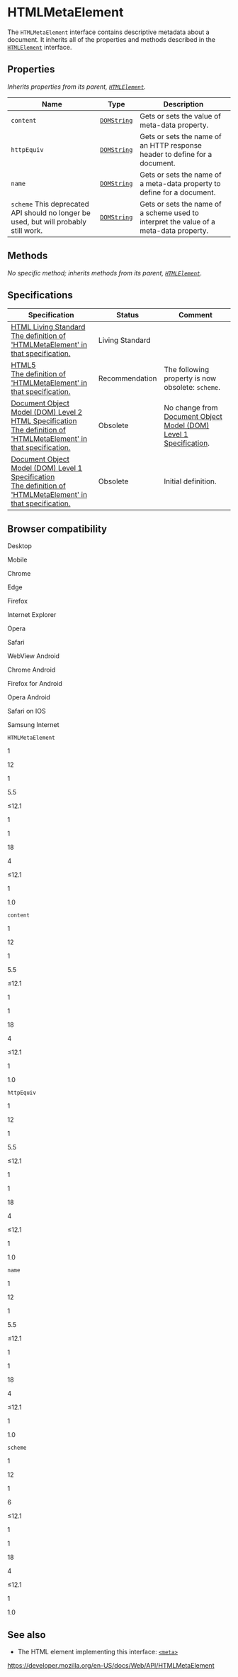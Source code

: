 HTMLMetaElement
===============

The `HTMLMetaElement` interface contains descriptive metadata about a document. It inherits all of the properties and methods described in the <span class="internal">[`HTMLElement`](htmlelement) interface</span>.

Properties
----------

*Inherits properties from its parent, [`HTMLElement`](htmlelement).*

<table><thead><tr class="header"><th>Name</th><th>Type</th><th>Description</th></tr></thead><tbody><tr class="odd"><td><code>content</code></td><td><a href="domstring"><code>DOMString</code></a></td><td>Gets or sets the value of meta-data property.</td></tr><tr class="even"><td><code>httpEquiv</code></td><td><a href="domstring"><code>DOMString</code></a></td><td>Gets or sets the name of an HTTP response header to define for a document.</td></tr><tr class="odd"><td><code>name</code></td><td><a href="domstring"><code>DOMString</code></a></td><td>Gets or sets the name of a meta-data property to define for a document.</td></tr><tr class="even"><td><code>scheme</code> <span class="icon deprecated" data-viewbox="0 0 100 100" data-xmlns="http://www.w3.org/2000/svg" data-role="img"> This deprecated API should no longer be used, but will probably still work. </span></td><td><a href="domstring"><code>DOMString</code></a></td><td>Gets or sets the name of a scheme used to interpret the value of a meta-data property.</td></tr></tbody></table>

Methods
-------

*No specific method; inherits methods from its parent, [`HTMLElement`](htmlelement).*

Specifications
--------------

<table><thead><tr class="header"><th>Specification</th><th>Status</th><th>Comment</th></tr></thead><tbody><tr class="odd"><td><a href="https://html.spec.whatwg.org/multipage/#htmlmetaelement">HTML Living Standard<br />
<span class="small">The definition of 'HTMLMetaElement' in that specification.</span></a></td><td><span class="spec-living">Living Standard</span></td><td></td></tr><tr class="even"><td><a href="https://www.w3.org/TR/html52/document-metadata.html#the-meta-element">HTML5<br />
<span class="small">The definition of 'HTMLMetaElement' in that specification.</span></a></td><td><span class="spec-rec">Recommendation</span></td><td>The following property is now obsolete: <code>scheme</code>.</td></tr><tr class="odd"><td><a href="https://www.w3.org/TR/DOM-Level-2-HTML/html.html#ID-37041454">Document Object Model (DOM) Level 2 HTML Specification<br />
<span class="small">The definition of 'HTMLMetaElement' in that specification.</span></a></td><td><span class="spec-obsolete">Obsolete</span></td><td>No change from <a href="https://www.w3.org/TR/REC-DOM-Level-1/">Document Object Model (DOM) Level 1 Specification</a>.</td></tr><tr class="even"><td><a href="https://www.w3.org/TR/REC-DOM-Level-1/level-one-html.html#ID-37041454">Document Object Model (DOM) Level 1 Specification<br />
<span class="small">The definition of 'HTMLMetaElement' in that specification.</span></a></td><td><span class="spec-obsolete">Obsolete</span></td><td>Initial definition.</td></tr></tbody></table>

Browser compatibility
---------------------

Desktop

Mobile

Chrome

Edge

Firefox

Internet Explorer

Opera

Safari

WebView Android

Chrome Android

Firefox for Android

Opera Android

Safari on IOS

Samsung Internet

`HTMLMetaElement`

1

12

1

5.5

≤12.1

1

1

18

4

≤12.1

1

1.0

`content`

1

12

1

5.5

≤12.1

1

1

18

4

≤12.1

1

1.0

`httpEquiv`

1

12

1

5.5

≤12.1

1

1

18

4

≤12.1

1

1.0

`name`

1

12

1

5.5

≤12.1

1

1

18

4

≤12.1

1

1.0

`scheme`

1

12

1

6

≤12.1

1

1

18

4

≤12.1

1

1.0

See also
--------

-   The HTML element implementing this interface: [`<meta>`](https://developer.mozilla.org/en-US/docs/Web/HTML/Element/meta)

<a href="https://developer.mozilla.org/en-US/docs/Web/API/HTMLMetaElement" class="_attribution-link">https://developer.mozilla.org/en-US/docs/Web/API/HTMLMetaElement</a>
